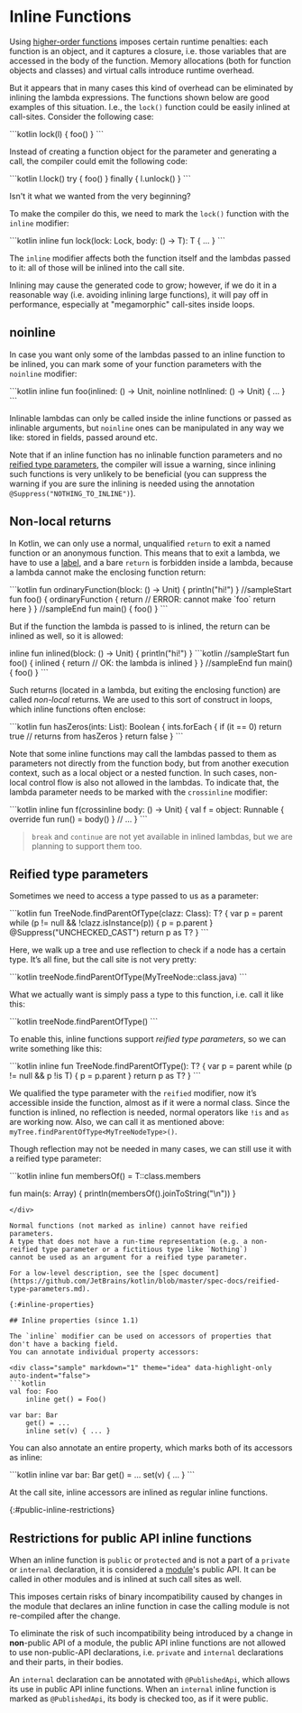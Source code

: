 # Inline Functions

Using [higher-order functions](lambdas.html) imposes certain runtime penalties: each function is an object, and it captures a closure,
i.e. those variables that are accessed in the body of the function.
Memory allocations (both for function objects and classes) and virtual calls introduce runtime overhead.

But it appears that in many cases this kind of overhead can be eliminated by inlining the lambda expressions.
The functions shown below are good examples of this situation. I.e., the `lock()` function could be easily inlined at call-sites.
Consider the following case:

<div class="sample" markdown="1" theme="idea" data-highlight-only>
```kotlin
lock(l) { foo() }
```
</div>

Instead of creating a function object for the parameter and generating a call, the compiler could emit the following code:

<div class="sample" markdown="1" theme="idea" data-highlight-only>
```kotlin
l.lock()
try {
    foo()
}
finally {
    l.unlock()
}
```
</div>

Isn't it what we wanted from the very beginning?

To make the compiler do this, we need to mark the `lock()` function with the `inline` modifier:

<div class="sample" markdown="1" theme="idea" data-highlight-only>
```kotlin
inline fun <T> lock(lock: Lock, body: () -> T): T { ... }
```
</div>

The `inline` modifier affects both the function itself and the lambdas passed to it: all of those will be inlined
into the call site.

Inlining may cause the generated code to grow; however, if we do it in a reasonable way (i.e. avoiding inlining large functions), it will pay off in performance, especially at "megamorphic" call-sites inside loops.

## noinline

In case you want only some of the lambdas passed to an inline function to be inlined, you can mark some of your function
parameters with the `noinline` modifier:

<div class="sample" markdown="1" theme="idea" data-highlight-only>
```kotlin
inline fun foo(inlined: () -> Unit, noinline notInlined: () -> Unit) { ... }
```
</div>

Inlinable lambdas can only be called inside the inline functions or passed as inlinable arguments,
but `noinline` ones can be manipulated in any way we like: stored in fields, passed around etc.

Note that if an inline function has no inlinable function parameters and no
[reified type parameters](#reified-type-parameters), the compiler will issue a warning, since inlining such functions is
 very unlikely to be beneficial (you can suppress the warning if you are sure the inlining is needed using the annotation `@Suppress("NOTHING_TO_INLINE")`).

## Non-local returns

In Kotlin, we can only use a normal, unqualified `return` to exit a named function or an anonymous function.
This means that to exit a lambda, we have to use a [label](returns.html#return-at-labels), and a bare `return` is forbidden
inside a lambda, because a lambda cannot make the enclosing function return:

<div class="sample" markdown="1" theme="idea">
```kotlin
fun ordinaryFunction(block: () -> Unit) {
    println("hi!")
}
//sampleStart
fun foo() {
    ordinaryFunction {
        return // ERROR: cannot make `foo` return here
    }
}
//sampleEnd
fun main() {
    foo()
}
```
</div>

But if the function the lambda is passed to is inlined, the return can be inlined as well, so it is allowed:

<div class="sample" markdown="1" theme="idea">
inline fun inlined(block: () -> Unit) {
    println("hi!")
}
```kotlin
//sampleStart
fun foo() {
    inlined {
        return // OK: the lambda is inlined
    }
}
//sampleEnd
fun main() {
    foo()
}
```
</div>

Such returns (located in a lambda, but exiting the enclosing function) are called *non-local* returns. We are used to
this sort of construct in loops, which inline functions often enclose:

<div class="sample" markdown="1" theme="idea" data-highlight-only>
```kotlin
fun hasZeros(ints: List<Int>): Boolean {
    ints.forEach {
        if (it == 0) return true // returns from hasZeros
    }
    return false
}
```
</div>

Note that some inline functions may call the lambdas passed to them as parameters not directly from the function body,
but from another execution context, such as a local object or a nested function. In such cases, non-local control flow
is also not allowed in the lambdas. To indicate that, the lambda parameter needs to be marked with
the `crossinline` modifier:

<div class="sample" markdown="1" theme="idea" data-highlight-only>
```kotlin
inline fun f(crossinline body: () -> Unit) {
    val f = object: Runnable {
        override fun run() = body()
    }
    // ...
}
```
</div>

> `break` and `continue` are not yet available in inlined lambdas, but we are planning to support them too.

## Reified type parameters

Sometimes we need to access a type passed to us as a parameter:

<div class="sample" markdown="1" theme="idea" data-highlight-only>
```kotlin
fun <T> TreeNode.findParentOfType(clazz: Class<T>): T? {
    var p = parent
    while (p != null && !clazz.isInstance(p)) {
        p = p.parent
    }
    @Suppress("UNCHECKED_CAST")
    return p as T?
}
```
</div>

Here, we walk up a tree and use reflection to check if a node has a certain type.
It’s all fine, but the call site is not very pretty:

<div class="sample" markdown="1" theme="idea" data-highlight-only>
```kotlin
treeNode.findParentOfType(MyTreeNode::class.java)
```
</div>

What we actually want is simply pass a type to this function, i.e. call it like this:

<div class="sample" markdown="1" theme="idea" data-highlight-only>
```kotlin
treeNode.findParentOfType<MyTreeNode>()
```
</div>

To enable this, inline functions support *reified type parameters*, so we can write something like this:

<div class="sample" markdown="1" theme="idea" data-highlight-only>
```kotlin
inline fun <reified T> TreeNode.findParentOfType(): T? {
    var p = parent
    while (p != null && p !is T) {
        p = p.parent
    }
    return p as T?
}
```
</div>

We qualified the type parameter with the `reified` modifier, now it’s accessible inside the function,
almost as if it were a normal class. Since the function is inlined, no reflection is needed, normal operators like `!is`
and `as` are working now. Also, we can call it as mentioned above: `myTree.findParentOfType<MyTreeNodeType>()`.

Though reflection may not be needed in many cases, we can still use it with a reified type parameter:

<div class="sample" markdown="1" theme="idea" data-highlight-only>
```kotlin
inline fun <reified T> membersOf() = T::class.members

fun main(s: Array<String>) {
    println(membersOf<StringBuilder>().joinToString("\n"))
}
```
</div>

Normal functions (not marked as inline) cannot have reified parameters.
A type that does not have a run-time representation (e.g. a non-reified type parameter or a fictitious type like `Nothing`)
cannot be used as an argument for a reified type parameter.

For a low-level description, see the [spec document](https://github.com/JetBrains/kotlin/blob/master/spec-docs/reified-type-parameters.md).

{:#inline-properties}

## Inline properties (since 1.1)

The `inline` modifier can be used on accessors of properties that don't have a backing field.
You can annotate individual property accessors:

<div class="sample" markdown="1" theme="idea" data-highlight-only auto-indent="false">
```kotlin
val foo: Foo
    inline get() = Foo()

var bar: Bar
    get() = ...
    inline set(v) { ... }
```
</div>

You can also annotate an entire property, which marks both of its accessors as inline:

<div class="sample" markdown="1" theme="idea" data-highlight-only auto-indent="false">
```kotlin
inline var bar: Bar
    get() = ...
    set(v) { ... }
```
</div>

At the call site, inline accessors are inlined as regular inline functions.

{:#public-inline-restrictions}

## Restrictions for public API inline functions

When an inline function is `public` or `protected` and is not a part of a `private` or `internal` declaration, it is considered a [module](visibility-modifiers.html#modules)'s public API. It can be called in other modules and is inlined at such call sites as well.

This imposes certain risks of binary incompatibility caused by changes in the module that declares an inline function in case the calling module is not re-compiled after the change.

To eliminate the risk of such incompatibility being introduced by a change in **non**-public API of a module, the public API inline functions are not allowed to use non-public-API declarations, i.e. `private` and `internal` declarations and their parts, in their bodies.

An `internal` declaration can be annotated with `@PublishedApi`, which allows its use in public API inline functions. When an `internal` inline function is marked as `@PublishedApi`, its body is checked too, as if it were public.
 
